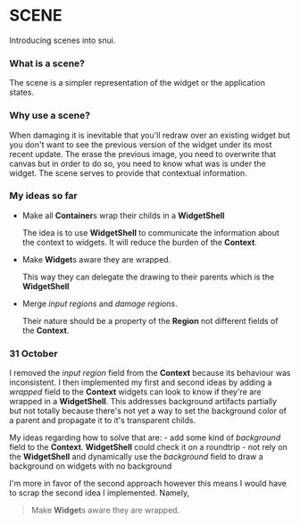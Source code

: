 # SCENE

Introducing scenes into snui.

### What is a scene?

The scene is a simpler representation of the widget or the application states.

### Why use a scene?

When damaging it is inevitable that you'll redraw over an existing widget but you don't want to see the previous
version of the widget under its most recent update. The erase the previous image, you need to overwrite that canvas
but in order to do so, you need to know what was is under the widget. The scene serves to provide that contextual information.

### My ideas so far

- Make all **Container**s wrap their childs in a **WidgetShell**

    The idea is to use **WidgetShell** to communicate the information about the context to widgets.
	It will reduce the burden of the **Context**.
	
- Make **Widget**s aware they are wrapped.
 
	This way they can delegate the drawing to their parents which is the **WidgetShell**
	
- Merge _input regions_ and _damage regions_.
 
	Their nature should be a property of the **Region** not different fields of the **Context**.
	
### 31 October

I removed the _input region_ field from the **Context** because its behaviour was inconsistent.
I then implemented my first and second ideas by adding a _wrapped_ field to the **Context** widgets can look 
to know if they're are wrapped in a **WidgetShell**. This addresses background artifacts partially but
not totally because there's not yet a way to set the background color of a parent and propagate it to it's transparent childs.

My ideas regarding how to solve that are:
	- add some kind of *background* field to the **Context**. **WidgetShell** could check it on a roundtrip
	- not rely on the **WidgetShell** and dynamically use the *background* field to draw a background on widgets with no background 

I'm more in favor of the second approach however this means I would have to scrap the second idea I implemented. Namely, 
> Make **Widget**s aware they are wrapped.

